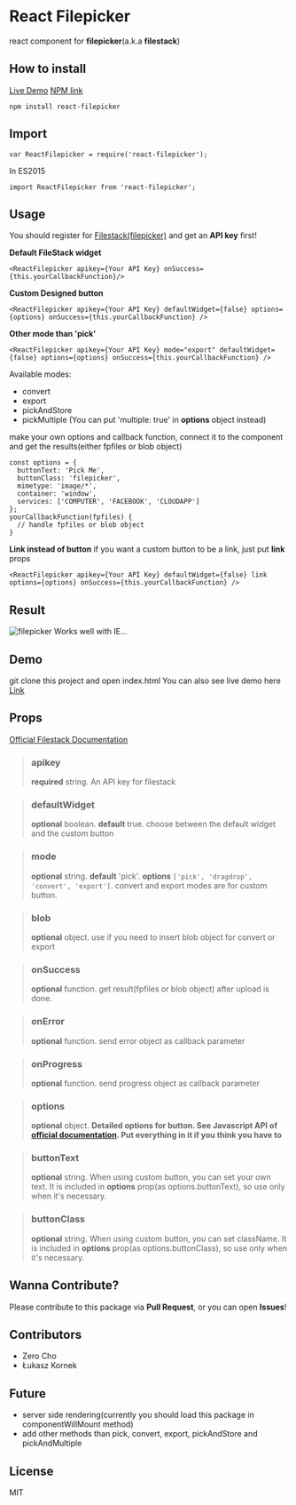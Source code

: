 # React Filepicker
react component for **filepicker**(a.k.a **filestack**)

## How to install
[Live Demo](https://zerocho.herokuapp.com/portfolio/ReactFilepicker)
[NPM link](https://npmjs.com/package/react-filepicker)
```
npm install react-filepicker
```
## Import
```
var ReactFilepicker = require('react-filepicker');
```
In ES2015
```
import ReactFilepicker from 'react-filepicker';
```
## Usage
You should register for [Filestack(filepicker)](https://www.filestack.com) and get an **API key** first!

**Default FileStack widget**
```
<ReactFilepicker apikey={Your API Key} onSuccess={this.yourCallbackFunction}/>
```

**Custom Designed button**
```
<ReactFilepicker apikey={Your API Key} defaultWidget={false} options={options} onSuccess={this.yourCallbackFunction} />
```

**Other mode than 'pick'**
```
<ReactFilepicker apikey={Your API Key} mode="export" defaultWidget={false} options={options} onSuccess={this.yourCallbackFunction} />
```
Available modes:
* convert
* export
* pickAndStore
* pickMultiple (You can put 'multiple: true' in **options** object instead)

make your own options and callback function, connect it to the component and get the results(either fpfiles or blob object)
```
const options = {
  buttonText: 'Pick Me',
  buttonClass: 'filepicker',
  mimetype: 'image/*',
  container: 'window',
  services: ['COMPUTER', 'FACEBOOK', 'CLOUDAPP']
};
yourCallbackFunction(fpfiles) {
  // handle fpfiles or blob object
}
```

**Link instead of button**
if you want a custom button to be a link, just put **link** props
```
<ReactFilepicker apikey={Your API Key} defaultWidget={false} link options={options} onSuccess={this.yourCallbackFunction} />
```

## Result
![filepicker](https://cloud.githubusercontent.com/assets/10962668/16950040/17a2eb94-4df9-11e6-8995-fb120a466400.png)
Works well with IE...

## Demo
git clone this project and open index.html
You can also see live demo here
[Link](https://zerocho.herokuapp.com/portfolio/ReactFilepicker)

## Props
[Official Filestack Documentation](https://filestack.com/docs)

> ### apikey
> **required** string. An API key for filestack

> ### defaultWidget
> **optional** boolean. **default** true. choose between the default widget and the custom button

> ### mode
> **optional** string. **default** 'pick'. **options** `['pick', 'dragdrop', 'convert', 'export']`. convert and export modes are for custom button.

> ### blob
> **optional** object. use if you need to insert blob object for convert or export

> ### onSuccess
> **optional** function. get result(fpfiles or blob object) after upload is done.

> ### onError
> **optional** function. send error object as callback parameter

> ### onProgress
> **optional** function. send progress object as callback parameter

> ### options
> **optional** object. **Detailed options for button. See Javascript API of [official documentation](https://filestack.com/docs). Put everything in it if you think you have to**

> ### buttonText
> **optional** string. When using custom button, you can set your own text. It is included in **options** prop(as options.buttonText), so use only when it's necessary.

> ### buttonClass
> **optional** string. When using custom button, you can set className. It is included in **options** prop(as options.buttonClass), so use only when it's necessary.

## Wanna Contribute?
Please contribute to this package via **Pull Request**, or you can open **Issues**!

## Contributors
- Zero Cho
- Łukasz Kornek

## Future
- server side rendering(currently you should load this package in componentWillMount method)
- add other methods than pick, convert, export, pickAndStore and pickAndMultiple

## License
MIT
